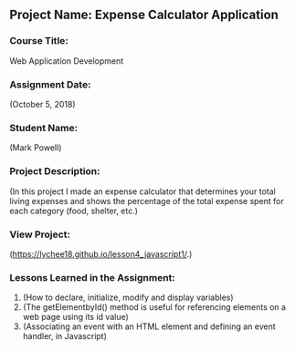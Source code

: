 ## Project Name:  Expense Calculator Application

### Course Title:
Web Application Development

### Assignment Date:  
(October 5, 2018)

### Student Name:  
(Mark Powell)

### Project Description:
(In this project I made an expense calculator that determines your total living expenses and shows the percentage of the total expense spent for each category (food, shelter, etc.)

### View Project:
(https://lychee18.github.io/lesson4_javascript1/.)

### Lessons Learned in the Assignment:
1. (How to declare, initialize, modify and display variables)
2. (The getElementbyId() method is useful for referencing elements on a web page using its id value)
3. (Associating an event with an HTML element and defining an event handler, in Javascript)



